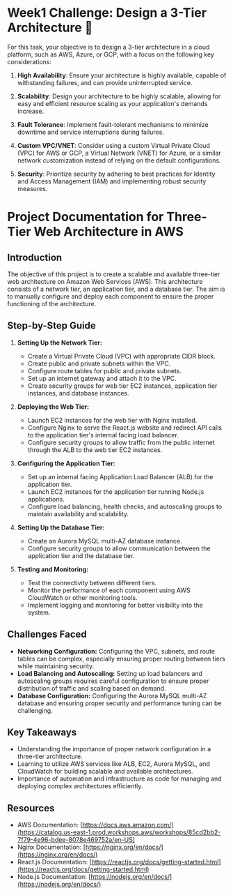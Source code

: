 
# Week1 Challenge: Design a 3-Tier Architecture 🚀

For this task, your objective is to design a 3-tier architecture in a cloud platform, such as AWS, Azure, or GCP, with a focus on the following key considerations:

1. **High Availability**: Ensure your architecture is highly available, capable of withstanding failures, and can provide uninterrupted service.

2. **Scalability**: Design your architecture to be highly scalable, allowing for easy and efficient resource scaling as your application's demands increase.

3. **Fault Tolerance**: Implement fault-tolerant mechanisms to minimize downtime and service interruptions during failures.

4. **Custom VPC/VNET**: Consider using a custom Virtual Private Cloud (VPC) for AWS or GCP, a Virtual Network (VNET) for Azure, or a similar network customization instead of relying on the default configurations.

5. **Security**: Prioritize security by adhering to best practices for Identity and Access Management (IAM) and implementing robust security measures.


# Project Documentation for Three-Tier Web Architecture in AWS

## Introduction
The objective of this project is to create a scalable and available three-tier web architecture on Amazon Web Services (AWS). This architecture consists of a network tier, an application tier, and a database tier. The aim is to manually configure and deploy each component to ensure the proper functioning of the architecture.

## Step-by-Step Guide

1. **Setting Up the Network Tier:**
   - Create a Virtual Private Cloud (VPC) with appropriate CIDR block.
   - Create public and private subnets within the VPC.
   - Configure route tables for public and private subnets.
   - Set up an internet gateway and attach it to the VPC.
   - Create security groups for web tier EC2 instances, application tier instances, and database instances.

2. **Deploying the Web Tier:**
   - Launch EC2 instances for the web tier with Nginx installed.
   - Configure Nginx to serve the React.js website and redirect API calls to the application tier's internal facing load balancer.
   - Configure security groups to allow traffic from the public internet through the ALB to the web tier EC2 instances.

3. **Configuring the Application Tier:**
   - Set up an internal facing Application Load Balancer (ALB) for the application tier.
   - Launch EC2 instances for the application tier running Node.js applications.
   - Configure load balancing, health checks, and autoscaling groups to maintain availability and scalability.

4. **Setting Up the Database Tier:**
   - Create an Aurora MySQL multi-AZ database instance.
   - Configure security groups to allow communication between the application tier and the database tier.

5. **Testing and Monitoring:**
   - Test the connectivity between different tiers.
   - Monitor the performance of each component using AWS CloudWatch or other monitoring tools.
   - Implement logging and monitoring for better visibility into the system.

## Challenges Faced
- **Networking Configuration:** Configuring the VPC, subnets, and route tables can be complex, especially ensuring proper routing between tiers while maintaining security.
- **Load Balancing and Autoscaling:** Setting up load balancers and autoscaling groups requires careful configuration to ensure proper distribution of traffic and scaling based on demand.
- **Database Configuration:** Configuring the Aurora MySQL multi-AZ database and ensuring proper security and performance tuning can be challenging.

## Key Takeaways
- Understanding the importance of proper network configuration in a three-tier architecture.
- Learning to utilize AWS services like ALB, EC2, Aurora MySQL, and CloudWatch for building scalable and available architectures.
- Importance of automation and infrastructure as code for managing and deploying complex architectures efficiently.

## Resources
- AWS Documentation: [https://docs.aws.amazon.com/](https://catalog.us-east-1.prod.workshops.aws/workshops/85cd2bb2-7f79-4e96-bdee-8078e469752a/en-US)
- Nginx Documentation: [https://nginx.org/en/docs/](https://nginx.org/en/docs/)
- React.js Documentation: [https://reactjs.org/docs/getting-started.html](https://reactjs.org/docs/getting-started.html)
- Node.js Documentation: [https://nodejs.org/en/docs/](https://nodejs.org/en/docs/)




